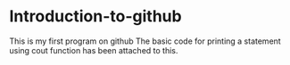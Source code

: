 # Introduction-to-github
This is my first program on github
The basic code for printing a statement using cout function has been attached to this. 
